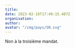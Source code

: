```yaml
---
title: 
date: 2023-02-16T17:49:15.407Z
organisation: 
author: 
avatar: "/img/pays/SN.svg"
---
```


Non à la troisième mandat.